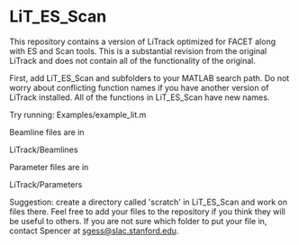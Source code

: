 LiT_ES_Scan
===========

This repository contains a version of LiTrack optimized for FACET along 
with ES and Scan tools. This is a substantial revision from the original 
LiTrack and does not contain all of the functionality of the original.

First, add LiT_ES_Scan and subfolders to your MATLAB search path. Do not 
worry about conflicting function names if you have another version of 
LiTrack installed. All of the functions in LiT_ES_Scan have new names.

Try running:
Examples/example_lit.m

Beamline files are in

LiTrack/Beamlines

Parameter files are in

LiTrack/Parameters

Suggestion: create a directory called 'scratch' in LiT_ES_Scan and work on 
files there. Feel free to add your files to the repository if you think 
they will be useful to others. If you are not sure which folder to put your 
file in, contact Spencer at sgess@slac.stanford.edu.


